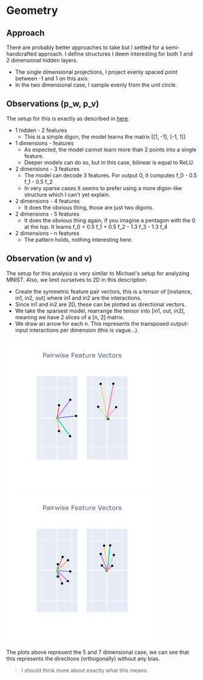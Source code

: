 # Geometry

## Approach

There are probably better approaches to take but I settled for a semi-handcrafted approach.
I define structures I deem interesting for both 1 and 2 dimensional hidden layers.

- The single dimensional projections, I project evenly spaced point between -1 and 1 on this axis.
- In the two dimensional case, I sample evenly from the unit circle.

## Observations (p_w, p_v)

The setup for this is exactly as described in [here](./biases.md).

- 1 hidden - 2 features
  - This is a simple digon, the model learns the matrix [[1, -1], [-1, 1]]
- 1 dimensions - features
  - As expected, the model cannot learn more than 2 points into a single feature.
  - Deeper models can do so, but in this case, bilinear is equal to ReLU.
- 2 dimensions - 3 features
  - The model can decode 3 features. For output 0, it computes f_0 - 0.5 f_1 - 0.5 f_2
  - In very sparse cases it seems to prefer using a more digon-like structure which I can't yet explain.
- 2 dimensions - 4 features
  - It does the obvious thing, those are just two digons.
- 2 dimensions - 5 features
  - It does the obvious thing again, if you imagine a pentagon with the 0 at the top. It learns f_0 + 0.5 f_1 + 0.5 f_2 - 1.3 f_3 - 1.3 f_4
- 2 dimensions - n features
  - The pattern holds, nothing interesting here.

## Observation (w and v)

The setup for this analysis is very similar to Michael's setup for analyzing MNIST.
Also, we limit ourselves to 2D in this description.

- Create the symmetric feature pair vectors, this is a tensor of [instance, in1, in2, out] where in1 and in2 are the interactions.
- Since in1 and in2 are 2D, these can be plotted as directional vectors. 
- We take the sparsest model, rearrange the tensor into [in1, out, in2], meaning we have 2 slices of a [n, 2] matrix. 
- We draw an arrow for each n. This represents the transposed output-input interactions per dimension (this is vague...).

![Image](./images/pair_directions_2_5.png)  ![Image](./images/pair_directions_2_7.png)

The plots above represent the 5 and 7 dimensional case, we can see that this represents the directions (orthogonally) without any bias.

> I should think more about exactly what this means.

